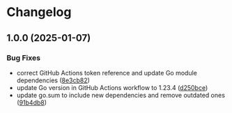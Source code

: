 # Changelog

## 1.0.0 (2025-01-07)


### Bug Fixes

* correct GitHub Actions token reference and update Go module dependencies ([8e3cb82](https://github.com/umeh-promise/blog/commit/8e3cb82fdd64af4b4031c7e0971e98f3f1946d70))
* update Go version in GitHub Actions workflow to 1.23.4 ([d250bce](https://github.com/umeh-promise/blog/commit/d250bce428c40cc229f93066d78726e34d648e93))
* update go.sum to include new dependencies and remove outdated ones ([91b4db8](https://github.com/umeh-promise/blog/commit/91b4db8a3fed673ea602f358334e7105fa67fd3d))
